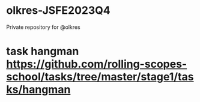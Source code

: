 # olkres-JSFE2023Q4
Private repository for @olkres
# task hangman https://github.com/rolling-scopes-school/tasks/tree/master/stage1/tasks/hangman
